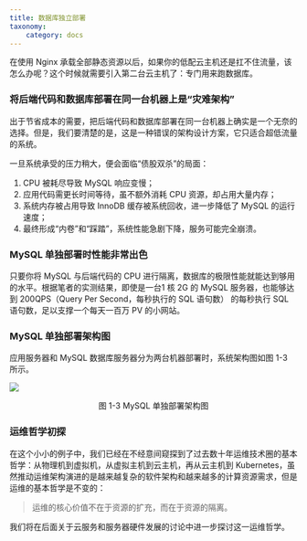 ```yaml
---
title: 数据库独立部署
taxonomy:
    category: docs
---
```


在使用 Nginx 承载全部静态资源以后，如果你的低配云主机还是扛不住流量，该怎么办呢？这个时候就需要引入第二台云主机了：专门用来跑数据库。

### 将后端代码和数据库部署在同一台机器上是“灾难架构”

出于节省成本的需要，把后端代码和数据库部署在同一台机器上确实是一个无奈的选择。但是，我们要清楚的是，这是一种错误的架构设计方案，它只适合超低流量的系统。

一旦系统承受的压力稍大，便会面临“债股双杀”的局面：

1. CPU 被耗尽导致 MySQL 响应变慢；
2. 应用代码需更长时间等待，虽不额外消耗 CPU 资源，却占用大量内存；
3. 系统内存被占用导致 InnoDB 缓存被系统回收，进一步降低了 MySQL 的运行速度；
4. 最终形成“内卷”和“踩踏”，系统性能急剧下降，服务可能完全崩溃。

### MySQL 单独部署时性能非常出色

只要你将 MySQL 与后端代码的 CPU 进行隔离，数据库的极限性能就能达到够用的水平。根据笔者的实测结果，即使是一台1 核 2G 的 MySQL 服务器，也能够达到 200QPS（Query Per Second，每秒执行的 SQL 语句数） 的每秒执行 SQL 语句数，足以支撑一个每天一百万 PV 的小网站。

### MySQL 单独部署架构图

应用服务器和 MySQL 数据库服务器分为两台机器部署时，系统架构图如图 1-3 所示。

![](/media/16888306629372.jpg)
<center>图 1-3 MySQL 单独部署架构图</center>

### 运维哲学初探

在这个小小的例子中，我们已经在不经意间窥探到了过去数十年运维技术圈的基本哲学：从物理机到虚拟机，从虚拟主机到云主机，再从云主机到 Kubernetes，虽然推动运维架构演进的是越来越复杂的软件架构和越来越多的计算资源需求，但是运维的基本哲学是不变的：

> 运维的核心价值不在于资源的扩充，而在于资源的隔离。

我们将在后面关于云服务和服务器硬件发展的讨论中进一步探讨这一运维哲学。